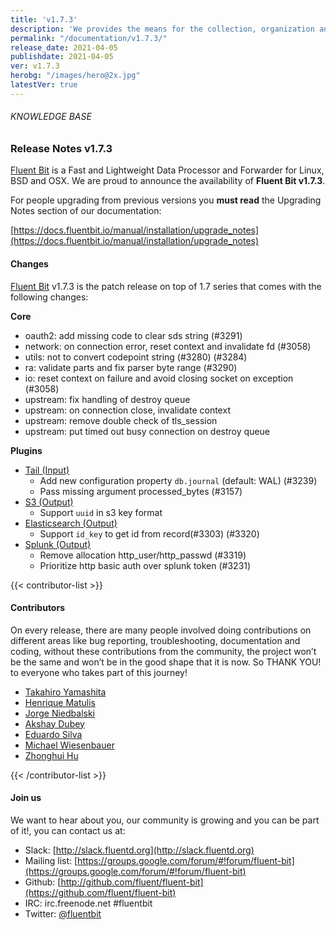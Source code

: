 ```yaml
---
title: 'v1.7.3'
description: 'We provides the means for the collection, organization and computerized retrieval of knowledgeand Lightweight Data Forwarder for Linux, BSD and OSX. We are proud to announce the availability of Fluent Bit v1.7.3.'
permalink: "/documentation/v1.7.3/"
release_date: 2021-04-05
publishdate: 2021-04-05
ver: v1.7.3
herobg: "/images/hero@2x.jpg"
latestVer: true
---
```



###### KNOWLEDGE BASE

### Release Notes v1.7.3

[Fluent Bit](https://fluentbit.io) is a Fast and Lightweight Data Processor and Forwarder for Linux, BSD and OSX. We are proud to announce the availability of **Fluent Bit v1.7.3**.

For people upgrading from previous versions you **must read** the Upgrading Notes section of our documentation:

[https://docs.fluentbit.io/manual/installation/upgrade_notes](https://docs.fluentbit.io/manual/installation/upgrade_notes)

#### Changes

[Fluent Bit](https://fluentbit.io) v1.7.3 is the patch release on top of 1.7 series that comes with the following changes:



**Core**

* oauth2: add missing code to clear sds string (#3291)
* network: on connection error, reset context and invalidate fd (#3058)
* utils: not to convert codepoint string (#3280) (#3284)
* ra: validate parts and fix parser byte range (#3290)
* io: reset context on failure and avoid closing socket on exception (#3058)
* upstream: fix handling of destroy queue
* upstream: on connection close, invalidate context
* upstream: remove double check of tls_session
* upstream: put timed out busy connection on destroy queue



**Plugins**

* [Tail (Input)](https://docs.fluentbit.io/manual/pipeline/inputs/tail/)
  * Add new configuration property `db.journal` (default: WAL) (#3239)
  * Pass missing argument processed_bytes (#3157)
* [S3 (Output)](https://docs.fluentbit.io/manual/pipeline/outputs/s3/)
  * Support `uuid` in s3 key format
* [Elasticsearch (Output)](https://docs.fluentbit.io/manual/pipeline/outputs/es/)
  * Support `id_key` to get id from record(#3303) (#3320)
* [Splunk (Output)](https://docs.fluentbit.io/manual/pipeline/outputs/splunk/)
  * Remove allocation http_user/http_passwd (#3319)
  * Prioritize http basic auth over splunk token (#3231)

{{< contributor-list >}}

#### Contributors

On every release, there are many people involved doing contributions on different areas like bug reporting, troubleshooting, documentation and coding, without these contributions from the community, the project won’t be the same and won’t be in the good shape that it is now. So THANK YOU! to everyone who takes part of this journey!

* [Takahiro Yamashita](https://github.com/nokute78)
* [Henrique Matulis](https://github.com/hsmatulisgoogle)
* [Jorge Niedbalski](https://github.com/niedbalski)
* [Akshay Dubey](https://github.com/AkshayDubey29)
* [Eduardo Silva](https://github.com/edsiper)
* [Michael Wiesenbauer](https://github.com/sonork)
* [Zhonghui Hu](https://github.com/zhonghui12)

{{< /contributor-list >}}

#### Join us

We want to hear about you, our community is growing and you can be part of it!, you can contact us at:

* Slack: [http://slack.fluentd.org](http://slack.fluentd.org)
* Mailing list: [https://groups.google.com/forum/#!forum/fluent-bit](https://groups.google.com/forum/#!forum/fluent-bit)
* Github: [http://github.com/fluent/fluent-bit](https://github.com/fluent/fluent-bit)
* IRC: irc.freenode.net #fluentbit
* Twitter: [@fluentbit](https://twitter.com/fluentbit)